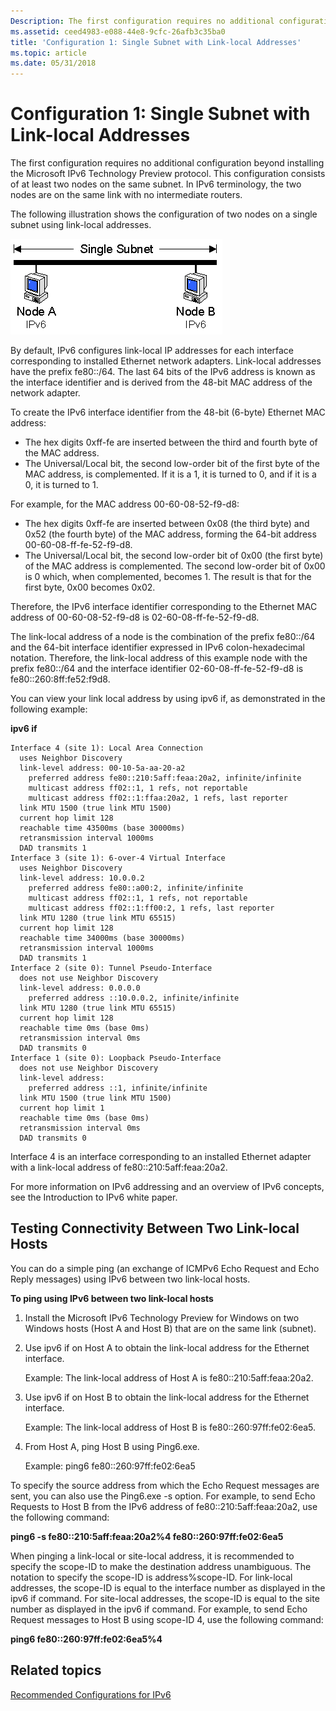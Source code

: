 ```yaml
---
Description: The first configuration requires no additional configuration beyond installing the Microsoft IPv6 Technology Preview protocol.
ms.assetid: ceed4983-e088-44e8-9cfc-26afb3c35ba0
title: 'Configuration 1: Single Subnet with Link-local Addresses'
ms.topic: article
ms.date: 05/31/2018
---
```


# Configuration 1: Single Subnet with Link-local Addresses

The first configuration requires no additional configuration beyond installing the Microsoft IPv6 Technology Preview protocol. This configuration consists of at least two nodes on the same subnet. In IPv6 terminology, the two nodes are on the same link with no intermediate routers.

The following illustration shows the configuration of two nodes on a single subnet using link-local addresses.

![two nodes using link-local addresses.](images/v6mig-1.png)

By default, IPv6 configures link-local IP addresses for each interface corresponding to installed Ethernet network adapters. Link-local addresses have the prefix fe80::/64. The last 64 bits of the IPv6 address is known as the interface identifier and is derived from the 48-bit MAC address of the network adapter.

To create the IPv6 interface identifier from the 48-bit (6-byte) Ethernet MAC address:

-   The hex digits 0xff-fe are inserted between the third and fourth byte of the MAC address.
-   The Universal/Local bit, the second low-order bit of the first byte of the MAC address, is complemented. If it is a 1, it is turned to 0, and if it is a 0, it is turned to 1.

For example, for the MAC address 00-60-08-52-f9-d8:

-   The hex digits 0xff-fe are inserted between 0x08 (the third byte) and 0x52 (the fourth byte) of the MAC address, forming the 64-bit address 00-60-08-ff-fe-52-f9-d8.
-   The Universal/Local bit, the second low-order bit of 0x00 (the first byte) of the MAC address is complemented. The second low-order bit of 0x00 is 0 which, when complemented, becomes 1. The result is that for the first byte, 0x00 becomes 0x02.

Therefore, the IPv6 interface identifier corresponding to the Ethernet MAC address of 00-60-08-52-f9-d8 is 02-60-08-ff-fe-52-f9-d8.

The link-local address of a node is the combination of the prefix fe80::/64 and the 64-bit interface identifier expressed in IPv6 colon-hexadecimal notation. Therefore, the link-local address of this example node with the prefix fe80::/64 and the interface identifier 02-60-08-ff-fe-52-f9-d8 is fe80::260:8ff:fe52:f9d8.

You can view your link local address by using ipv6 if, as demonstrated in the following example:

**ipv6 if**

``` syntax
Interface 4 (site 1): Local Area Connection
  uses Neighbor Discovery
  link-level address: 00-10-5a-aa-20-a2
    preferred address fe80::210:5aff:feaa:20a2, infinite/infinite
    multicast address ff02::1, 1 refs, not reportable
    multicast address ff02::1:ffaa:20a2, 1 refs, last reporter
  link MTU 1500 (true link MTU 1500)
  current hop limit 128
  reachable time 43500ms (base 30000ms)
  retransmission interval 1000ms
  DAD transmits 1
Interface 3 (site 1): 6-over-4 Virtual Interface
  uses Neighbor Discovery
  link-level address: 10.0.0.2
    preferred address fe80::a00:2, infinite/infinite
    multicast address ff02::1, 1 refs, not reportable
    multicast address ff02::1:ff00:2, 1 refs, last reporter
  link MTU 1280 (true link MTU 65515)
  current hop limit 128
  reachable time 34000ms (base 30000ms)
  retransmission interval 1000ms
  DAD transmits 1
Interface 2 (site 0): Tunnel Pseudo-Interface
  does not use Neighbor Discovery
  link-level address: 0.0.0.0
    preferred address ::10.0.0.2, infinite/infinite
  link MTU 1280 (true link MTU 65515)
  current hop limit 128
  reachable time 0ms (base 0ms)
  retransmission interval 0ms
  DAD transmits 0
Interface 1 (site 0): Loopback Pseudo-Interface
  does not use Neighbor Discovery
  link-level address:
    preferred address ::1, infinite/infinite
  link MTU 1500 (true link MTU 1500)
  current hop limit 1
  reachable time 0ms (base 0ms)
  retransmission interval 0ms
  DAD transmits 0
```

Interface 4 is an interface corresponding to an installed Ethernet adapter with a link-local address of fe80::210:5aff:feaa:20a2.

For more information on IPv6 addressing and an overview of IPv6 concepts, see the Introduction to IPv6 white paper.

## Testing Connectivity Between Two Link-local Hosts

You can do a simple ping (an exchange of ICMPv6 Echo Request and Echo Reply messages) using IPv6 between two link-local hosts.

**To ping using IPv6 between two link-local hosts**

1.  Install the Microsoft IPv6 Technology Preview for Windows on two Windows hosts (Host A and Host B) that are on the same link (subnet).
2.  Use ipv6 if on Host A to obtain the link-local address for the Ethernet interface.

    Example: The link-local address of Host A is fe80::210:5aff:feaa:20a2.

3.  Use ipv6 if on Host B to obtain the link-local address for the Ethernet interface.

    Example: The link-local address of Host B is fe80::260:97ff:fe02:6ea5.

4.  From Host A, ping Host B using Ping6.exe.

    Example: ping6 fe80::260:97ff:fe02:6ea5

To specify the source address from which the Echo Request messages are sent, you can also use the Ping6.exe -s option. For example, to send Echo Requests to Host B from the IPv6 address of fe80::210:5aff:feaa:20a2, use the following command:

**ping6 -s fe80::210:5aff:feaa:20a2%4 fe80::260:97ff:fe02:6ea5**

When pinging a link-local or site-local address, it is recommended to specify the scope-ID to make the destination address unambiguous. The notation to specify the scope-ID is address%scope-ID. For link-local addresses, the scope-ID is equal to the interface number as displayed in the ipv6 if command. For site-local addresses, the scope-ID is equal to the site number as displayed in the ipv6 if command. For example, to send Echo Request messages to Host B using scope-ID 4, use the following command:

**ping6 fe80::260:97ff:fe02:6ea5%4**

## Related topics

<dl> <dt>

[Recommended Configurations for IPv6](recommended-configurations-2.md)
</dt> </dl>

 

 



